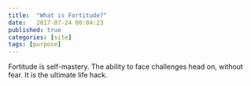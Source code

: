 ```yaml
---
title:  "What is Fortitude?"
date:   2017-07-24 00:04:23
published: true
categories: [site]
tags: [purpose]
---
```


Fortitude is self-mastery. The ability to face challenges head on, without fear. It is the ultimate life hack.
